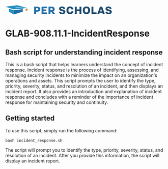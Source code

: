 [![Per Scholas](per_scholas_logo.png)](https://www.perscholas.org) 

# GLAB-908.11.1-IncidentResponse

## Bash script for understanding incident response
This is a bash script that helps learners understand the concept of incident response. Incident response is the process of identifying, assessing, and managing security incidents to minimize the impact on an organization's operations and assets. This script prompts the user to identify the type, priority, severity, status, and resolution of an incident, and then displays an incident report. It also provides an introduction and explanation of incident response and concludes with a reminder of the importance of incident response for maintaining security and continuity.

## Getting started
To use this script, simply run the following command:


```
bash incident_response.sh
```

The script will prompt you to identify the type, priority, severity, status, and resolution of an incident. After you provide this information, the script will display an incident report.
